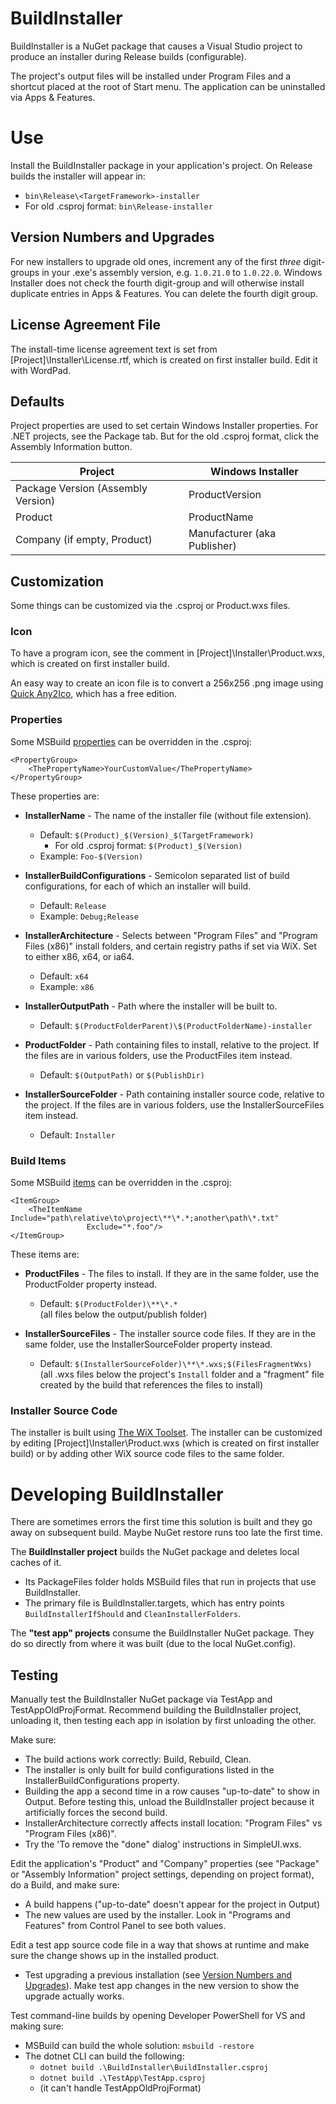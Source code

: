 ﻿# BuildInstaller

BuildInstaller is a NuGet package that causes a Visual Studio project to produce an installer during Release builds (configurable).

The project's output files will be installed under Program Files and a shortcut placed at the root of Start menu. The application can be uninstalled via Apps & Features.

# Use

Install the BuildInstaller package in your application's project. On Release builds the installer will appear in:

- `bin\Release\<TargetFramework>-installer`
- For old .csproj format: `bin\Release-installer`

## Version Numbers and Upgrades

For new installers to upgrade old ones, increment any of the first _three_ digit-groups in your .exe's assembly version, e.g. `1.0.21.0` to `1.0.22.0`. Windows Installer does not check the fourth digit-group and will otherwise install duplicate entries in Apps & Features. You can delete the fourth digit group.

## License Agreement File

The install-time license agreement text is set from [Project]\Installer\License.rtf, which is created on first installer build. Edit it with WordPad.

## Defaults

Project properties are used to set certain Windows Installer properties. For .NET projects, see the Package tab. But for the old .csproj format, click the Assembly Information button.

| Project                            | Windows Installer            |
|------------------------------------|------------------------------|
| Package Version (Assembly Version) | ProductVersion               |
| Product                            | ProductName                  |
| Company (if empty, Product)        | Manufacturer (aka Publisher) |

## Customization

Some things can be customized via the .csproj or Product.wxs files.

### Icon

To have a program icon, see the comment in [Project]\Installer\Product.wxs, which is created on first installer build.

An easy way to create an icon file is to convert a 256x256 .png image using [Quick Any2Ico][Any2Ico], which has a free edition.

### Properties

Some MSBuild [properties][MSBuildProperties] can be overridden in the .csproj:

```
<PropertyGroup>
    <ThePropertyName>YourCustomValue</ThePropertyName>
</PropertyGroup>
```

These properties are:

- **InstallerName** - The name of the installer file (without file extension).
    - Default: `$(Product)_$(Version)_$(TargetFramework)`  
      - For old .csproj format: `$(Product)_$(Version)`
    - Example: `Foo-$(Version)`

- **InstallerBuildConfigurations** - Semicolon separated list of build configurations, for each of which an installer will build.
    - Default: `Release`
    - Example: `Debug;Release`

- **InstallerArchitecture** - Selects between "Program Files" and "Program Files (x86)" install folders, and certain registry paths if set via WiX. Set to either x86, x64, or ia64.
  - Default: `x64`
  - Example: `x86`

- **InstallerOutputPath** - Path where the installer will be built to.
    - Default: `$(ProductFolderParent)\$(ProductFolderName)-installer`

- **ProductFolder** - Path containing files to install, relative to the project. If the files are in various folders, use the ProductFiles item instead.
    - Default: `$(OutputPath)` or `$(PublishDir)`

- **InstallerSourceFolder** - Path containing installer source code, relative to the project. If the files are in various folders, use the InstallerSourceFiles item instead.
    - Default: `Installer`

### Build Items

Some MSBuild [items][MSBuildItems] can be overridden in the .csproj:

```
<ItemGroup>
    <TheItemName Include="path\relative\to\project\**\*.*;another\path\*.txt"
                 Exclude="*.foo"/>
</ItemGroup>
```

These items are:

- **ProductFiles** - The files to install. If they are in the same folder, use the ProductFolder property instead.
    - Default: `$(ProductFolder)\**\*.*`  
        (all files below the output/publish folder)

- **InstallerSourceFiles** - The installer source code files. If they are in the same folder, use the InstallerSourceFolder property instead.
    - Default: `$(InstallerSourceFolder)\**\*.wxs;$(FilesFragmentWxs)`  
        (all .wxs files below the project's `Install` folder and a "fragment" file created by the build that references the files to install)

### Installer Source Code

The installer is built using [The WiX Toolset][WiXUrl]. The installer can be customized by editing [Project]\Installer\Product.wxs (which is created on first installer build) or by adding other WiX source code files to the same folder.

# Developing BuildInstaller

There are sometimes errors the first time this solution is built and they go away on subsequent build. Maybe NuGet restore runs too late the first time.

The **BuildInstaller project** builds the NuGet package and deletes local caches of it.
  - Its PackageFiles folder holds MSBuild files that run in projects that use BuildInstaller.
  - The primary file is BuildInstaller.targets, which has entry points `BuildInstallerIfShould` and `CleanInstallerFolders`.

The **"test app" projects** consume the BuildInstaller NuGet package. They do so directly from where it was built (due to the local NuGet.config).

## Testing

Manually test the BuildInstaller NuGet package via TestApp and TestAppOldProjFormat. Recommend building the BuildInstaller project, unloading it, then testing each app in isolation by first unloading the other.

Make sure:

- The build actions work correctly: Build, Rebuild, Clean.
- The installer is only built for build configurations listed in the InstallerBuildConfigurations property.
- Building the app a second time in a row causes "up-to-date" to show in Output. Before testing this, unload the BuildInstaller project because it artificially forces the second build.
- InstallerArchitecture correctly affects install location: "Program Files" vs "Program Files (x86)".
- Try the 'To remove the "done" dialog' instructions in SimpleUI.wxs.

Edit the application's "Product" and "Company" properties (see "Package" or "Assembly Information" project settings, depending on project format), do a Build, and make sure:

- A build happens ("up-to-date" doesn't appear for the project in Output)
- The new values are used by the installer. Look in "Programs and Features" from Control Panel to see both values.

Edit a test app source code file in a way that shows at runtime and make sure the change shows up in the installed product.  
- Test upgrading a previous installation (see [Version Numbers and Upgrades](#version-numbers-and-upgrades)). Make test app changes in the new version to show the upgrade actually works.

Test command-line builds by opening Developer PowerShell for VS and making sure:
  - MSBuild can build the whole solution: `msbuild -restore`
  - The dotnet CLI can build the following:
    - `dotnet build .\BuildInstaller\BuildInstaller.csproj`
    - `dotnet build .\TestApp\TestApp.csproj`
    - (it can't handle TestAppOldProjFormat)


[WiXUrl]: https://wixtoolset.org/documentation/manual/v3/main/
[MSBuildItems]: https://docs.microsoft.com/en-us/visualstudio/msbuild/msbuild-items
[MSBuildProperties]: https://docs.microsoft.com/en-us/visualstudio/msbuild/msbuild-properties
[Any2Ico]: https://www.carifred.com/quick_any2ico/